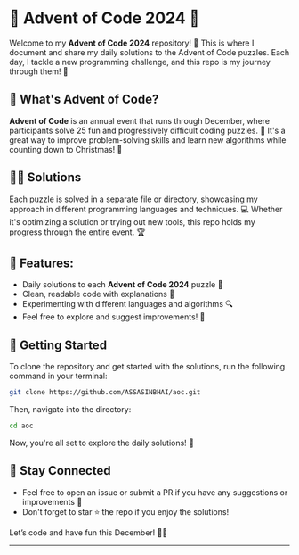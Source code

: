 # 🎄 Advent of Code 2024 🎄

Welcome to my **Advent of Code 2024** repository! 🎉 This is where I document and share my daily solutions to the Advent of Code puzzles. Each day, I tackle a new programming challenge, and this repo is my journey through them! 🚀

## 📅 What's Advent of Code?

**Advent of Code** is an annual event that runs through December, where participants solve 25 fun and progressively difficult coding puzzles. 🎁 It's a great way to improve problem-solving skills and learn new algorithms while counting down to Christmas! 🎅

## 🧑‍💻 Solutions

Each puzzle is solved in a separate file or directory, showcasing my approach in different programming languages and techniques. 💻 Whether it's optimizing a solution or trying out new tools, this repo holds my progress through the entire event. 🏆

## 📌 Features:
- Daily solutions to each **Advent of Code 2024** puzzle 📆
- Clean, readable code with explanations 📝
- Experimenting with different languages and algorithms 🔍
- Feel free to explore and suggest improvements! 🔧

## 🚀 Getting Started

To clone the repository and get started with the solutions, run the following command in your terminal:

```bash
git clone https://github.com/ASSASINBHAI/aoc.git
```

Then, navigate into the directory:

```bash
cd aoc
```

Now, you're all set to explore the daily solutions! 🎉

## 📢 Stay Connected

- Feel free to open an issue or submit a PR if you have any suggestions or improvements 💬
- Don't forget to star ⭐ the repo if you enjoy the solutions!

Let’s code and have fun this December! 🎄🎉

---

